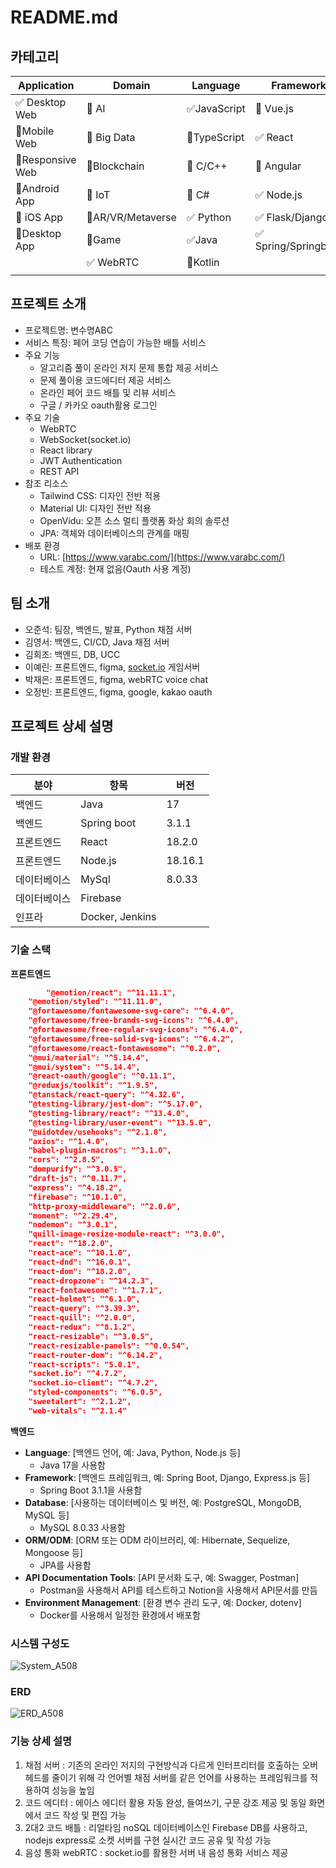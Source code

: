 # README.md

## 카테고리

| Application | Domain | Language | Framework |
| --- | --- | --- | --- |
| ✅  Desktop Web | 🔲 AI | ✅JavaScript | 🔲 Vue.js |
| 🔲Mobile Web | 🔲 Big Data | 🔲TypeScript | ✅  React |
| 🔲Responsive Web | 🔲Blockchain | 🔲 C/C++ | 🔲 Angular |
| 🔲Android App | 🔲 IoT | 🔲 C# | ✅  Node.js |
| 🔲 iOS App | 🔲AR/VR/Metaverse | ✅ Python | ✅ Flask/Django |
| 🔲Desktop App | 🔲Game | ✅Java | ✅ Spring/Springboot |
|  | ✅  WebRTC | 🔲Kotlin |  |
|  |  |  |  |

## 프로젝트 소개

- 프로젝트명: 변수명ABC
- 서비스 특징: 페어 코딩 연습이 가능한 배틀 서비스
- 주요 기능
    - 알고리즘 풀이 온라인 저지 문제 통합 제공 서비스
    - 문제 풀이용 코드에디터 제공 서비스
    - 온라인 페어 코드 배틀 및 리뷰 서비스
    - 구글 / 카카오 oauth활용 로그인
- 주요 기술
    - WebRTC
    - WebSocket(socket.io)
    - React library
    - JWT Authentication
    - REST API
- 참조 리소스
    - Tailwind CSS: 디자인 전반 적용
    - Material UI: 디자인 전반 적용
    - OpenVidu: 오픈 소스 멀티 플랫폼 화상 회의 솔루션
    - JPA: 객체와 데이터베이스의 관계를 매핑
- 배포 환경
    - URL: [https://www.varabc.com/](https://www.varabc.com/)
    <!-- 웹 서비스, 랜딩 페이지, 프로젝트 소개 등의 배포 URL 기입 -->
    - 테스트 계정: 현재 없음(Oauth 사용 계정)
    <!-- 로그인이 필요한 경우, 사용 가능한 테스트 계정(ID/PW) 기입 -->

## 팀 소개

- 오준석: 팀장, 백엔드, 발표, Python 채점 서버
- 김영서: 백엔드, CI/CD, Java 채점 서버
- 김희조: 백엔드, DB, UCC
- 이예린: 프론트엔드, figma, [socket.io](http://socket.io) 게임서버
- 박재은: 프론트엔드, figma, webRTC voice chat
- 오정빈: 프론트엔드, figma, google, kakao oauth

## 프로젝트 상세 설명

<!-- 개발 환경, 기술 스택, 시스템 구성도, ERD, 기능 상세 설명 등 -->

### 개발 환경

| 분야 | 항목 | 버전 |
| --- | --- | --- |
| 백엔드 | Java | 17 |
| 백엔드 | Spring boot | 3.1.1 |
| 프론트엔드 | React | 18.2.0 |
| 프론트엔드 | Node.js | 18.16.1 |
| 데이터베이스 | MySql | 8.0.33 |
| 데이터베이스 | Firebase |  |
| 인프라 | Docker, Jenkins |  |

### 기술 스택

**프론트엔드**

```json
		"@emotion/react": "^11.11.1",
    "@emotion/styled": "^11.11.0",
    "@fortawesome/fontawesome-svg-core": "^6.4.0",
    "@fortawesome/free-brands-svg-icons": "^6.4.0",
    "@fortawesome/free-regular-svg-icons": "^6.4.0",
    "@fortawesome/free-solid-svg-icons": "^6.4.2",
    "@fortawesome/react-fontawesome": "^0.2.0",
    "@mui/material": "^5.14.4",
    "@mui/system": "^5.14.4",
    "@react-oauth/google": "^0.11.1",
    "@reduxjs/toolkit": "^1.9.5",
    "@tanstack/react-query": "^4.32.6",
    "@testing-library/jest-dom": "^5.17.0",
    "@testing-library/react": "^13.4.0",
    "@testing-library/user-event": "^13.5.0",
    "@uidotdev/usehooks": "^2.1.0",
    "axios": "^1.4.0",
    "babel-plugin-macros": "^3.1.0",
    "cors": "^2.8.5",
    "dompurify": "^3.0.5",
    "draft-js": "^0.11.7",
    "express": "^4.18.2",
    "firebase": "^10.1.0",
    "http-proxy-middleware": "^2.0.6",
    "moment": "^2.29.4",
    "nodemon": "^3.0.1",
    "quill-image-resize-module-react": "^3.0.0",
    "react": "^18.2.0",
    "react-ace": "^10.1.0",
    "react-dnd": "^16.0.1",
    "react-dom": "^18.2.0",
    "react-dropzone": "^14.2.3",
    "react-fontawesome": "^1.7.1",
    "react-helmet": "^6.1.0",
    "react-query": "^3.39.3",
    "react-quill": "^2.0.0",
    "react-redux": "^8.1.2",
    "react-resizable": "^3.0.5",
    "react-resizable-panels": "^0.0.54",
    "react-router-dom": "^6.14.2",
    "react-scripts": "5.0.1",
    "socket.io": "^4.7.2",
    "socket.io-client": "^4.7.2",
    "styled-components": "^6.0.5",
    "sweetalert": "^2.1.2",
    "web-vitals": "^2.1.4"
```

**백엔드**

- **Language**: [백엔드 언어, 예: Java, Python, Node.js 등]
    - Java 17을 사용함
- **Framework**: [백엔드 프레임워크, 예: Spring Boot, Django, Express.js 등]
    - Spring Boot 3.1.1을 사용함
- **Database**: [사용하는 데이터베이스 및 버전, 예: PostgreSQL, MongoDB, MySQL 등]
    - MySQL 8.0.33 사용함
- **ORM/ODM**: [ORM 또는 ODM 라이브러리, 예: Hibernate, Sequelize, Mongoose 등]
    - JPA를 사용함
- **API Documentation Tools**: [API 문서화 도구, 예: Swagger, Postman]
    - Postman을 사용해서 API를 테스트하고 Notion을 사용해서 API문서를 만듬
- **Environment Management**: [환경 변수 관리 도구, 예: Docker, dotenv]
    - Docker를 사용해서 일정한 환경에서 배포함

### 시스템 구성도

![System_A508](/uploads/f43c000dab0f73ed78652c541255ce71/System_A508.png)

### ERD

![ERD_A508](/uploads/84d37e7f3322ccdc1c99a7c0edcd89cb/ERD_A508.png)

### 기능 상세 설명

1. 채점 서버 : 기존의 온라인 저지의 구현방식과 다르게 인터프리터를 호출하는 오버헤드를 줄이기 위해 각 언어별 채점 서버를 같은 언어를 사용하는 프레임워크를 적용하여 성능을 높임
2. 코드 에디터 : 에이스 에디터 활용 자동 완성, 들여쓰기, 구문 강조 제공 및 동일 화면에서 코드 작성 및 편집 가능
3. 2대2 코드 배틀 : 리얼타임 noSQL 데이터베이스인 Firebase DB를 사용하고, nodejs express로 소켓 서버를 구현 실시간 코드 공유 및 작성 가능
4. 음성 통화 webRTC : socket.io를 활용한 서버 내 음성 통화 서비스 제공
